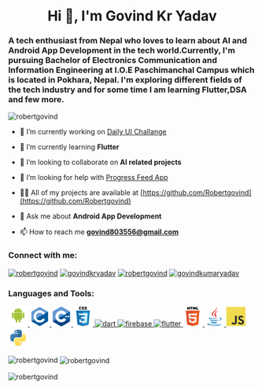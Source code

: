 <h1 align="center">Hi 👋, I'm Govind Kr Yadav</h1>
<h3 align="left">A tech enthusiast from Nepal who loves to learn about AI and Android App Development in the tech world.Currently, I'm pursuing Bachelor of Electronics Communication and Information Engineering at I.O.E Paschimanchal Campus which is located in Pokhara, Nepal. I'm exploring different fields of the tech industry and for some time I am learning Flutter,DSA and few more.</h3>

<p align="left"> <img src="https://komarev.com/ghpvc/?username=robertgovind&label=Profile%20views&color=0e75b6&style=flat" alt="robertgovind" /> </p>

- 🔭 I’m currently working on [Daily UI Challange](https://github.com/Robertgovind/BMI-Calculator)

- 🌱 I’m currently learning **Flutter**

- 👯 I’m looking to collaborate on **AI related projects**

- 🤝 I’m looking for help with [Progress Feed App](https://github.com/Robertgovind/Progress-Feed-App-)

- 👨‍💻 All of my projects are available at [https://github.com/Robertgovind](https://github.com/Robertgovind)

- 💬 Ask me about **Android App Development**

- 📫 How to reach me **govind803556@gmail.com**

<h3 align="left">Connect with me:</h3>
<p align="left">
<a href="https://twitter.com/GovindRobert" target="blank"><img align="center" src="https://raw.githubusercontent.com/rahuldkjain/github-profile-readme-generator/master/src/images/icons/Social/twitter.svg" alt="robertgovind" height="30" width="40" /></a>
<a href="https://www.linkedin.com/in/govind-kr-yadav-715b9426a/" target="blank"><img align="center" src="https://raw.githubusercontent.com/rahuldkjain/github-profile-readme-generator/master/src/images/icons/Social/linked-in-alt.svg" alt="govindkryadav" height="30" width="40" /></a>
<a href="https://www.facebook.com/profile.php?id=100023509037303" target="blank"><img align="center" src="https://raw.githubusercontent.com/rahuldkjain/github-profile-readme-generator/master/src/images/icons/Social/facebook.svg" alt="robertgovind" height="30" width="40" /></a>
<a href="https://instagram.com/govindkumaryadav" target="blank"><img align="center" src="https://raw.githubusercontent.com/rahuldkjain/github-profile-readme-generator/master/src/images/icons/Social/instagram.svg" alt="govindkumaryadav" height="30" width="40" /></a>
</p>

<h3 align="left">Languages and Tools:</h3>
<p align="left"> <a href="https://developer.android.com" target="_blank" rel="noreferrer"> <img src="https://raw.githubusercontent.com/devicons/devicon/master/icons/android/android-original-wordmark.svg" alt="android" width="40" height="40"/> </a> <a href="https://www.cprogramming.com/" target="_blank" rel="noreferrer"> <img src="https://raw.githubusercontent.com/devicons/devicon/master/icons/c/c-original.svg" alt="c" width="40" height="40"/> </a> <a href="https://www.w3schools.com/cpp/" target="_blank" rel="noreferrer"> <img src="https://raw.githubusercontent.com/devicons/devicon/master/icons/cplusplus/cplusplus-original.svg" alt="cplusplus" width="40" height="40"/> </a> <a href="https://www.w3schools.com/css/" target="_blank" rel="noreferrer"> <img src="https://raw.githubusercontent.com/devicons/devicon/master/icons/css3/css3-original-wordmark.svg" alt="css3" width="40" height="40"/> </a> <a href="https://dart.dev" target="_blank" rel="noreferrer"> <img src="https://www.vectorlogo.zone/logos/dartlang/dartlang-icon.svg" alt="dart" width="40" height="40"/> </a> <a href="https://firebase.google.com/" target="_blank" rel="noreferrer"> <img src="https://www.vectorlogo.zone/logos/firebase/firebase-icon.svg" alt="firebase" width="40" height="40"/> </a> <a href="https://flutter.dev" target="_blank" rel="noreferrer"> <img src="https://www.vectorlogo.zone/logos/flutterio/flutterio-icon.svg" alt="flutter" width="40" height="40"/> </a> <a href="https://www.w3.org/html/" target="_blank" rel="noreferrer"> <img src="https://raw.githubusercontent.com/devicons/devicon/master/icons/html5/html5-original-wordmark.svg" alt="html5" width="40" height="40"/> </a> <a href="https://www.java.com" target="_blank" rel="noreferrer"> <img src="https://raw.githubusercontent.com/devicons/devicon/master/icons/java/java-original.svg" alt="java" width="40" height="40"/> </a> <a href="https://developer.mozilla.org/en-US/docs/Web/JavaScript" target="_blank" rel="noreferrer"> <img src="https://raw.githubusercontent.com/devicons/devicon/master/icons/javascript/javascript-original.svg" alt="javascript" width="40" height="40"/> </a> <a href="https://www.python.org" target="_blank" rel="noreferrer"> <img src="https://raw.githubusercontent.com/devicons/devicon/master/icons/python/python-original.svg" alt="python" width="40" height="40"/> </a>  </p>

<p><img align="left" src="https://github-readme-stats.vercel.app/api/top-langs?username=robertgovind&show_icons=true&locale=en&layout=compact" alt="robertgovind" /></p>

<p>&nbsp;<img align="center" src="https://github-readme-stats.vercel.app/api?username=robertgovind&show_icons=true&locale=en&layout=compact" alt="robertgovind" /></p>

<p><img align="center" src="https://github-readme-streak-stats.herokuapp.com/?user=robertgovind&" alt="robertgovind" /></p>


